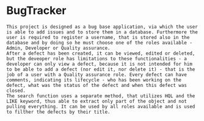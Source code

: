 # BugTracker

	This project is designed as a bug base application, via which the user is able to add issues and to store them in a database. Furthermore the user is required to register a username, that is stored also in the database and by doing so he must choose one of the roles available - Admin, Developer or Quality assurance. 
	After a defect has been created, it can be viewed, edited or deleted, but the deveoper role has limitations to these functionalities - a developer can only view a defect, because it is not intended for him to be able to add a defect (nor edit it, nor delete it) - that is the job of a user with a Quality assurance role. Every defect can have comments, indicating its lifecycle - who has been working on the defect, what was the status of the defect and when this defect was closed.
	The search function uses a separate method, that utilizes HQL and the LIKE keyword, thus able to extract only part of the object and not pulling everything. It can be used by all roles available and is used to filther the defects by their title.
	
  

